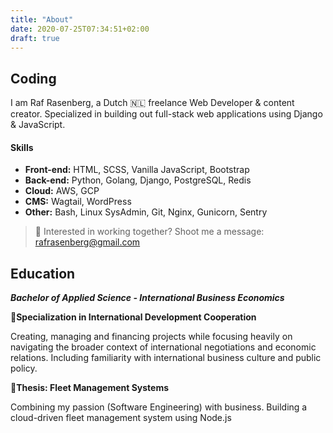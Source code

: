 ```yaml
---
title: "About"
date: 2020-07-25T07:34:51+02:00
draft: true
---
```


## Coding
I am Raf Rasenberg, a Dutch 🇳🇱 freelance Web Developer & content creator. Specialized in building out full-stack web applications using Django & JavaScript. 

#### Skills
- **Front-end:** HTML, SCSS, Vanilla JavaScript, Bootstrap
- **Back-end:** Python, Golang, Django, PostgreSQL, Redis
- **Cloud:** AWS, GCP
- **CMS:** Wagtail, WordPress
- **Other:** Bash, Linux SysAdmin, Git, Nginx, Gunicorn, Sentry

> :email: Interested in working together? Shoot me a message: rafrasenberg@gmail.com

<!--
## Brand building
Besides web development I have a big interest in business, brand / community building and content creation. I'm a big advocate of creating a healthy work / life balance, which I reflect in my Social Media appareance. :muscle::rocket:

**Current Social Media stats:**
- :bird: [Twitter](https://twitter.com/rafrasenberg): {{< followers >}} followers 
- :video_camera: [YouTube](https://youtube.com/rafrasenberg): 1.000 subscribers
- :heart: [Discord](https://discord.gg/7daE6Ue): 1.000 members

What does this say about me? I know how to build out a brand and create audience loyalty. Developing a project is only the first step, you can have a finished product but if you don't have a audience to sell it to, it still won't take off.

When building software projects, I always keep the business aspect in mind. This will help with accelerating the growth process after a successful launch. :trophy:

 **Join my Discord!**

{{< rawhtml >}}
 <iframe src="https://discord.com/widget?id=733625380690329630&theme=dark" width="100%" height="400" allowtransparency="true" frameborder="0" sandbox="allow-popups allow-popups-to-escape-sandbox allow-same-origin allow-scripts"></iframe>
{{< /rawhtml >}} -->

## Education

***Bachelor of Applied Science - International Business Economics***

:small_orange_diamond:**Specialization in International Development Cooperation**

Creating, managing and financing projects while focusing heavily on navigating the broader context of international negotiations and economic relations. Including familiarity with international business culture and public policy.

:small_orange_diamond:**Thesis: Fleet Management Systems**

Combining my passion (Software Engineering) with business. Building a cloud-driven fleet management system using Node.js